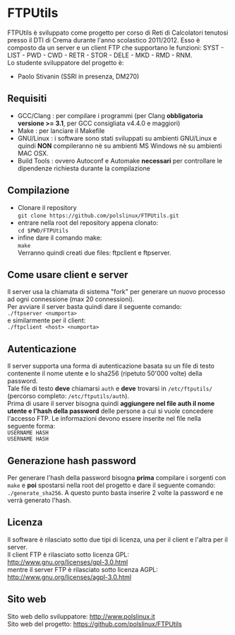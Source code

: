 FTPUtils
========
FTPUtils è sviluppato come progetto per corso di Reti di Calcolatori tenutosi presso il DTI di Crema durante l'anno scolastico 2011/2012.
Esso è composto da un server e un client FTP che supportano le funzioni: SYST - LIST - PWD - CWD - RETR - STOR - DELE - MKD - RMD - RNM.<br>
Lo studente sviluppatore del progetto è:

* Paolo Stivanin (SSRI in presenza, DM270)

Requisiti
---------

* GCC/Clang		: per compilare i programmi (per Clang **obbligatoria versione >= 3.1**, per GCC consigliata v4.4.0 e maggiori)
* Make      	: per lanciare il Makefile
* GNU/Linux		: i software sono stati sviluppati su ambienti GNU/Linux e quindi **NON** compileranno nè su ambienti MS Windows nè su ambienti MAC OSX.
* Build Tools	: ovvero Autoconf e Automake **necessari** per controllare le dipendenze richiesta durante la compilazione

Compilazione
------------
* Clonare il repository<br>
`git clone https://github.com/polslinux/FTPUtils.git`<br>
* entrare nella root del repository appena clonato:<br>
`cd $PWD/FTPUtils`<br>
* infine dare il comando make:<br>
`make`<br>
Verranno quindi creati due files: ftpclient e ftpserver.

Come usare client e server
--------------------------
Il server usa la chiamata di sistema "fork" per generare un nuovo processo ad ogni connessione (max 20 connessioni).<br>
Per avviare il server basta quindi dare il seguente comando:<br>
`./ftpserver <numporta>`<br>
e similarmente per il client:<br>
`./ftpclient <host> <numporta>`

Autenticazione
--------------
Il server supporta una forma di autenticazione basata su un file di testo contenente il nome utente e lo sha256 (ripetuto 50'000 volte) della password.<br>
Tale file di testo **deve** chiamarsi `auth` e **deve** trovarsi in `/etc/ftputils/` (percorso completo: `/etc/ftputils/auth`).<br>
Prima di usare il server bisogna quindi **aggiungere nel file auth il nome utente e l'hash della password** delle persone a cui si vuole concedere l'accesso FTP. Le informazioni devono essere inserite nel file nella seguente forma:<br>
`USERNAME HASH`<br>
`USERNAME HASH`<br>

Generazione hash password
-------------------------
Per generare l'hash della password bisogna **prima** compilare i sorgenti con `make` e **poi** spostarsi nella root del progetto e dare il seguente comando: `./generate_sha256`. A questo punto basta inserire 2 volte la password e ne verrà generato l'hash.

Licenza
-------
Il software è rilasciato sotto due tipi di licenza, una per il client e l'altra per il server.<br>
Il client FTP è rilasciato sotto licenza GPL:<br>
<http://www.gnu.org/licenses/gpl-3.0.html><br>
mentre il server FTP è rilasciato sotto licenza AGPL:<br>
<http://www.gnu.org/licenses/agpl-3.0.html><br>

Sito web
--------
Sito web dello sviluppatore:	<http://www.polslinux.it><br>
Sito web del progetto:			<https://github.com/polslinux/FTPUtils>
